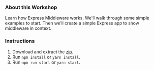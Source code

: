 ### About this Workshop

Learn how Express Middleware works. We'll walk through some simple examples to start. Then we'll create a simple Express app to show middleware in context.  

### Instructions
1. Download and extract the [zip](https://github.com/adamelliotfields/treehouse-node/raw/master/understanding-express-middleware/understanding-express-middleware.zip).
2. Run `npm install` or `yarn install`.
3. Run `npm run start` or `yarn start`.  
